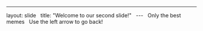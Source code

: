---
layout: slide  
title: "Welcome to our second slide!"  
---  
Only the best memes  
Use the left arrow to go back!
